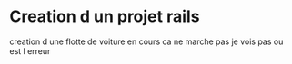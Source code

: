 # Creation d un projet rails
creation d une flotte de voiture
en cours
ca ne marche pas je vois pas ou est l erreur
